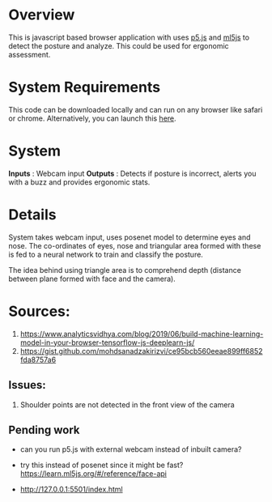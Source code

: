 # Overview
This is javascript based browser application with uses [p5.js](https://p5js.org) and [ml5js](https://ml5js.org) to detect the posture and analyze. This could be used for ergonomic assessment. 

# System Requirements
This code can be downloaded locally and can run on any browser like safari or chrome. 
Alternatively, you can launch this [here](https://humming-an.github.io/PostureDetJS/). 

# System

**Inputs** : Webcam input
**Outputs** : Detects if posture is incorrect, alerts you with a buzz and provides ergonomic stats.

# Details
System takes webcam input, uses posenet model to determine eyes and nose. The co-ordinates of eyes, nose and triangular area formed with these is fed to a neural network to train and classify the posture. 

The idea behind using triangle area is to comprehend depth (distance between plane formed with face and the camera).

# Sources: 
1. https://www.analyticsvidhya.com/blog/2019/06/build-machine-learning-model-in-your-browser-tensorflow-js-deeplearn-js/
2. https://gist.github.com/mohdsanadzakirizvi/ce95bcb560eeae899ff6852fda8757a6


## Issues:
1. Shoulder points are not detected in the front view of the camera

## Pending work
* can you run p5.js with external webcam instead of inbuilt camera?
* try this instead of posenet since it might be fast? https://learn.ml5js.org/#/reference/face-api

* http://127.0.0.1:5501/index.html